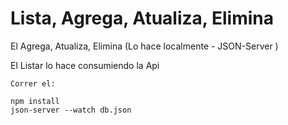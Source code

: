 # Lista, Agrega, Atualiza, Elimina

El Agrega, Atualiza, Elimina (Lo hace localmente - JSON-Server )

El Listar lo hace consumiendo la Api


````      ¨¨
Correr el:

npm install
json-server --watch db.json
